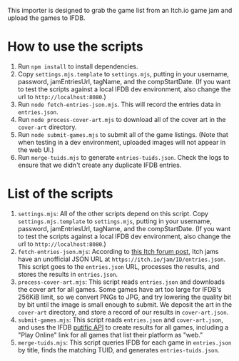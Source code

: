 This importer is designed to grab the game list from an Itch.io game jam and upload the games to IFDB.

# How to use the scripts

1. Run `npm install` to install dependencies.
2. Copy `settings.mjs.template` to `settings.mjs`, putting in your username, password, jamEntriesUrl, tagName, and the compStartDate. (If you want to test the scripts against a local IFDB dev environment, also change the url to `http://localhost:8080`.)
3. Run `node fetch-entries-json.mjs`. This will record the entries data in `entries.json`.
4. Run `node process-cover-art.mjs` to download all of the cover art in the `cover-art` directory.
5. Run `node submit-games.mjs` to submit all of the game listings. (Note that when testing in a dev environment, uploaded images will not appear in the web UI.)
6. Run `merge-tuids.mjs` to generate `entries-tuids.json`. Check the logs to ensure that we didn't create any duplicate IFDB entries.

# List of the scripts

1. `settings.mjs`: All of the other scripts depend on this script. Copy `settings.mjs.template` to `settings.mjs`, putting in your username, password, jamEntriesUrl, tagName, and the compStartDate. (If you want to test the scripts against a local IFDB dev environment, also change the url to `http://localhost:8080`.)
1. `fetch-entries-json.mjs`: According to [this Itch forum post](https://itch.io/t/1487695/solved-any-api-to-fetch-jam-entries), Itch jams have an unofficial JSON URL at `https://itch.io/jam/ID/entries.json`. This script goes to the `entries.json` URL, processes the results, and stores the results in `entries.json`.
1. `process-cover-art.mjs`: This script reads `entries.json` and downloads the cover art for all games. Some games have art too large for IFDB's 256KiB limit, so we convert PNGs to JPG, and try lowering the quality bit by bit until the image is small enough to submit. We deposit the art in the `cover-art` directory, and store a record of our results in `cover-art.json`.
1. `submit-games.mjs`: This script reads `entries.json` and `cover-art.json`, and uses the IFDB [putific API](https://ifdb.org/api/putific) to create results for all games, including a "Play Online" link for all games that list their platform as "web."
1. `merge-tuids.mjs`: This script queries IFDB for each game in `entries.json` by title, finds the matching TUID, and generates `entries-tuids.json`.